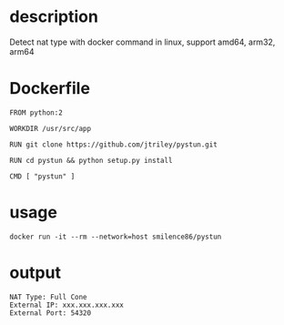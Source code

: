 # description

Detect nat type with docker command in linux, support amd64, arm32, arm64
  
# Dockerfile
  
```
FROM python:2

WORKDIR /usr/src/app

RUN git clone https://github.com/jtriley/pystun.git

RUN cd pystun && python setup.py install

CMD [ "pystun" ]
```
  
  # usage
```
docker run -it --rm --network=host smilence86/pystun
```

# output
```
NAT Type: Full Cone
External IP: xxx.xxx.xxx.xxx
External Port: 54320
```